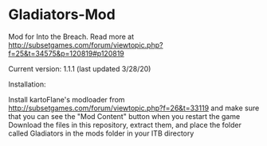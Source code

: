 # Gladiators-Mod
Mod for Into the Breach. Read more at http://subsetgames.com/forum/viewtopic.php?f=25&t=34575&p=120819#p120819

Current version: 1.1.1 (last updated 3/28/20)

Installation:

Install kartoFlane's modloader from http://subsetgames.com/forum/viewtopic.php?f=26&t=33119 and make sure that you can see the "Mod Content" button when you restart the game
Download the files in this repository, extract them, and place the folder called Gladiators in the mods folder in your ITB directory
